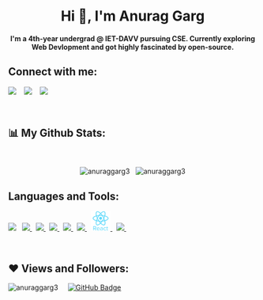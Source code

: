 
<h1 align="center">Hi 👋, I'm Anurag Garg</h1>
<h4 align="center">I'm a 4th-year undergrad @ IET-DAVV pursuing CSE. Currently exploring Web Devlopment and got highly fascinated by open-source.
</h4>
<h2>Connect with me:</h2>

<p align="left">

<a href = "https://www.linkedin.com/in/anurag-garg-760109213/"><img src="https://img.icons8.com/fluent/48/000000/linkedin.png"/></a>&nbsp; &nbsp;
<a href = "https://twitter.com/anuraggarg_3"><img src="https://img.icons8.com/fluent/48/000000/twitter.png"/></a>&nbsp; &nbsp;
<a href = "https://www.instagram.com/anurag_garg3/"><img src="https://img.icons8.com/fluent/48/000000/instagram-new.png"/></a>&nbsp; &nbsp;
</p>


</br>
<!-- ## 📊 My Github Stats -->

<h2>📊 My Github Stats:</h2>
</br>
  <p align="center" ><img  src="https://github-readme-stats.vercel.app/api?username=anuraggarg3&show_icons=true&locale=en" alt="anuraggarg3" />&nbsp;&nbsp;
<!-- <p><img  src="https://github-readme-stats.vercel.app/api?username=anuraggarg3&show_icons=true&locale=en" alt="anuraggarg3" /></p> -->
<!-- <p><img align="center" src="https://github-readme-streak-stats.herokuapp.com/?user=anuraggarg3&" alt="anuraggarg3" /></p> -->
<!-- <span><img  src="https://github-readme-streak-stats.herokuapp.com/?user=anuraggarg3&" alt="anuraggarg3" /></span> -->
  <span><img  src="https://github-readme-stats.vercel.app/api/top-langs?username=anuraggarg3&show_icons=true&locale=en&layout=compact" alt="anuraggarg3" /></span>
 </p>
<!-- ## Languages and Tools: -->

<h2> Languages and Tools:</h2>
<p align="left"> 
 <a href="https://isocpp.org/" target="-blank"><img src="https://img.icons8.com/color/48/000000/c-plus-plus-logo.png"/></a> &nbsp;
      <a href="https://www.java.com" target="_blank"> <img src="https://img.icons8.com/color/48/000000/java-coffee-cup-logo.png"/> </a> &nbsp;
   <a href="https://www.w3.org/html/" target="_blank"> <img src="https://img.icons8.com/color/48/000000/html-5.png"/> </a>  &nbsp;
    <a href="https://www.w3schools.com/css/" target="_blank"> <img src="https://img.icons8.com/color/48/000000/css3.png"/> </a> &nbsp;
   <a href="https://developer.mozilla.org/en-US/docs/Web/JavaScript" target="_blank"> <img src="https://img.icons8.com/color/48/000000/javascript.png"/> </a> &nbsp;
  <a href="https://getbootstrap.com" target="_blank"> <img src="https://img.icons8.com/color/48/000000/bootstrap.png"/> </a>  &nbsp;
  <a href="https://reactjs.org/" target="_blank"> <img src="https://raw.githubusercontent.com/devicons/devicon/master/icons/react/react-original-wordmark.svg" alt="react" width="40" height="40"/> </a> &nbsp;
  <a href="https://git-scm.com/" target="_blank"> <img src="https://img.icons8.com/color/48/000000/git.png"/> </a>  &nbsp;
   </p>
   
   </br>

<!-- </br></br></br> -->
<!-- ## Connect with me: -->

## ❤ Views and Followers:

<p align="left"> <img src="https://komarev.com/ghpvc/?username=anuraggarg3&label=Profile%20views&color=0e75b6&style=flat" alt="anuraggarg3" /> &nbsp; &nbsp;
<span>
<a href="https://github.com/anuraggarg3?tab=followers"><img src="https://img.shields.io/github/followers/anuraggarg3?style=social" alt="GitHub Badge"></a></span></p>
<!-- <h2>Connect with me:</h2>

<p align="left">

<a href = "https://www.linkedin.com/in/anurag-garg-760109213/"><img src="https://img.icons8.com/fluent/48/000000/linkedin.png"/></a>&nbsp; &nbsp;
<a href = "https://twitter.com/anuraggarg_3"><img src="https://img.icons8.com/fluent/48/000000/twitter.png"/></a>&nbsp; &nbsp;
<a href = "https://www.instagram.com/anurag_garg3/"><img src="https://img.icons8.com/fluent/48/000000/instagram-new.png"/></a>&nbsp; &nbsp;

</p> -->
